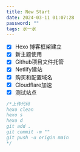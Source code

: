 ```yaml
---
title: New Start
date: 2024-03-11 01:07:28
password: ""
tags: 水一水
---
```


- [x] Hexo 博客框架建立
- [x] 新主题使用
- [x] Github项目文件托管
- [x] Netlify建站
- [x] 购买和配置域名
- [x] Cloudflare加速
- [x] 测试站点

```c++
/*上传代码
hexo clean
hexo s
hexo d
git add .
git commit -m ""
git push -u origin main
*/
```

